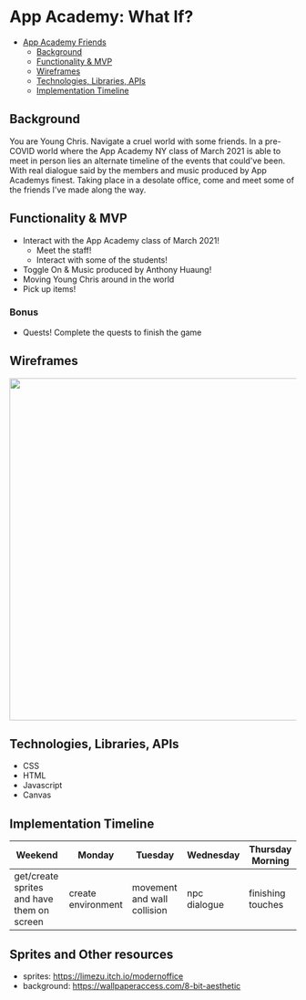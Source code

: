 # App Academy: What If?

- [App Academy Friends](#app-academy-friends)
  - [Background](#background)
  - [Functionality & MVP](#functionality--mvp)
  - [Wireframes](#wireframes)
  - [Technologies, Libraries, APIs](#technologies-libraries-apis)
  - [Implementation Timeline](#implementation-timeline)

## Background

You are Young Chris. Navigate a cruel world with some friends. In a pre-COVID world where the App Academy NY class of March 2021 is able to meet in person lies an alternate timeline of the events that could've been. With real dialogue said by the members and music produced by App Academys finest. Taking place in a desolate office, come and meet some of the friends I've made along the way.

## Functionality & MVP

- Interact with the App Academy class of March 2021!
  - Meet the staff!
  - Interact with some of the students!
- Toggle On & Music produced by Anthony Huaung!
- Moving Young Chris around in the world
- Pick up items!

### Bonus

- Quests! Complete the quests to finish the game
  
## Wireframes

<img src="https://github.com/rzleu/redesigned-octo-barnacle/blob/assests/wireframe.png?raw=true" width="600">

## Technologies, Libraries, APIs

- CSS
- HTML
- Javascript
- Canvas

## Implementation Timeline

|Weekend | Monday | Tuesday | Wednesday | Thursday Morning |
|---|---|---|---|---|
|get/create sprites and have them on screen | create environment | movement and wall collision | npc dialogue | finishing touches|


## Sprites and Other resources

- sprites: https://limezu.itch.io/modernoffice
- background: https://wallpaperaccess.com/8-bit-aesthetic
